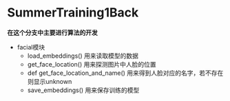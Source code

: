 # SummerTraining1Back
**在这个分支中主要进行算法的开发**

* facial模块
  * load_embeddings() 用来读取模型的数据
  * get_face_location() 用来探测图片中人脸的位置
  * def get_face_location_and_name() 用来得到人脸对应的名字，若不存在则显示unknown
  * save_embeddings() 用来保存训练的模型